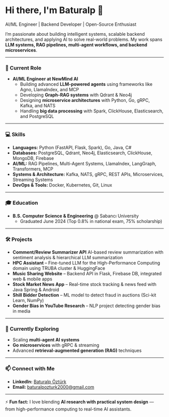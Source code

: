 # Hi there, I'm Baturalp 👋

AI/ML Engineer | Backend Developer | Open-Source Enthusiast  

I’m passionate about building intelligent systems, scalable backend architectures, and applying AI to solve real-world problems. My work spans **LLM systems, RAG pipelines, multi-agent workflows, and backend microservices**.  

---

### 🔭 Current Role
- **AI/ML Engineer at NewMind AI**  
  - Building advanced **LLM-powered agents** using frameworks like Agno, LlamaIndex, and MCP  
  - Developing **Graph-RAG systems** with Qdrant & Neo4j  
  - Designing **microservice architectures** with Python, Go, gRPC, Kafka, and NATS  
  - Handling **big data processing** with Spark, ClickHouse, Elasticsearch, and PostgreSQL  

---

### 💻 Skills
- **Languages:** Python (FastAPI, Flask, Spark), Go, Java, C#  
- **Databases:** PostgreSQL, Qdrant, Neo4j, Elasticsearch, ClickHouse, MongoDB, Firebase  
- **AI/ML:** RAG Pipelines, Multi-Agent Systems, LlamaIndex, LangGraph, Transformers, MCP  
- **Systems & Architecture:** Kafka, NATS, gRPC, REST APIs, Microservices, Streaming Systems  
- **DevOps & Tools:** Docker, Kubernetes, Git, Linux  

---

### 🎓 Education
- **B.S. Computer Science & Engineering** @ Sabancı University  
  - Graduated June 2024 (Top 0.8% in national exam, 75% scholarship)  

---

### 🛠 Projects
- **Comment/Review Summarizer API** AI-based review summarization with sentiment analysis & hierarchical LLM summarization  
- **HPC Assistant** – Fine-tuned LLM for the High-Performance Computing domain using TRUBA cluster & HuggingFace  
- **Music Sharing Website** – Backend API in Flask, Firebase DB, integrated web & mobile apps  
- **Stock Market News App** – Real-time stock tracking & news feed with Java Spring & Android  
- **Shill Bidder Detection** – ML model to detect fraud in auctions (Sci-kit Learn, NumPy)  
- **Gender Bias in YouTube Research** – NLP project detecting gender bias in media  

---

### 🌱 Currently Exploring
- Scaling **multi-agent AI systems**  
- **Go microservices** with gRPC & streaming  
- Advanced **retrieval-augmented generation (RAG)** techniques  

---

### 📫 Connect with Me
- **LinkedIn:** [Baturalp Öztürk](https://www.linkedin.com/in/baturalp-ozturk/)  
- **Email:** baturalpozturk2000@gmail.com  

---

⚡ **Fun fact:** I love blending **AI research with practical system design** — from high-performance computing to real-time AI assistants.
